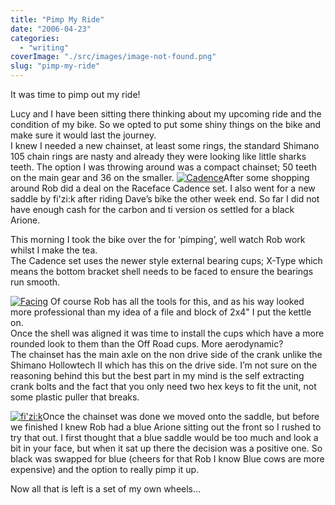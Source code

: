 ```yaml
---
title: "Pimp My Ride"
date: "2006-04-23"
categories: 
  - "writing"
coverImage: "./src/images/image-not-found.png"
slug: "pimp-my-ride"
---
```


It was time to pimp out my ride!

  
Lucy and I have been sitting there thinking about my upcoming ride and the condition of my bike. So we opted to put some shiny things on the bike and make sure it would last the journey.  
I knew I needed a new chainset, at least some rings, the standard Shimano 105 chain rings are nasty and already they were looking like little sharks teeth. The option I was throwing around was a compact chainset; 50 teeth on the main gear and 36 on the smaller. [![Cadence](/images/133433604_585cdc34d9_m.jpg)](http://www.flickr.com/photos/funkylarma/133433604/ "Photo Sharing")After some shopping around Rob did a deal on the Raceface Cadence set. I also went for a new saddle by fi'zi:k after riding Dave’s bike the other week end. So far I did not have enough cash for the carbon and ti version os settled for a black Arione.

This morning I took the bike over the for ‘pimping’, well watch Rob work whilst I make the tea.  
The Cadence set uses the newer style external bearing cups; X-Type which means the bottom bracket shell needs to be faced to ensure the bearings run smooth.

[![Facing](/images/133431063_9337db21d2_m.jpg)](http://www.flickr.com/photos/funkylarma/133431063/ "Photo Sharing") Of course Rob has all the tools for this, and as his way looked more professional than my idea of a file and block of 2x4" I put the kettle on.  
Once the shell was aligned it was time to install the cups which have a more rounded look to them than the Off Road cups. More aerodynamic?  
The chainset has the main axle on the non drive side of the crank unlike the Shimano Hollowtech II which has this on the drive side. I’m not sure on the reasoning behind this but the best part in my mind is the self extracting crank bolts and the fact that you only need two hex keys to fit the unit, not some plastic puller that breaks.

[![fi'zi:k](/images/133433333_f2f0c425c0_m.jpg)](http://www.flickr.com/photos/funkylarma/133433333/ "Photo Sharing")Once the chainset was done we moved onto the saddle, but before we finished I knew Rob had a blue Arione sitting out the front so I rushed to try that out. I first thought that a blue saddle would be too much and look a bit in your face, but when it sat up there the decision was a positive one. So black was swapped for blue (cheers for that Rob I know Blue cows are more expensive) and the option to really pimp it up.

Now all that is left is a set of my own wheels…
